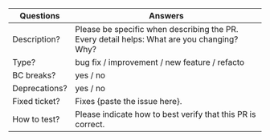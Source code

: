 <!-----------------------------------------------------------------------------
Thank you for contributing to the PrestaShop project! 
Please take the time to edit the "Answers" rows below with the necessary information.
Check out our contribution guidelines to find out how to complete it:
https://devdocs.prestashop-project.org/8/contribute/contribution-guidelines/#pull-requests
------------------------------------------------------------------------------>

| Questions     | Answers
| ------------- | -------------------------------------------------------
| Description?  | Please be specific when describing the PR. Every detail helps: What are you changing? Why?
| Type?         | bug fix / improvement / new feature / refacto
| BC breaks?    | yes / no
| Deprecations? | yes / no
| Fixed ticket? | Fixes {paste the issue here}.
| How to test?  | Please indicate how to best verify that this PR is correct.

<!-- Click the form's "Preview" button to make sure the table is functional in GitHub. Thank you! -->

